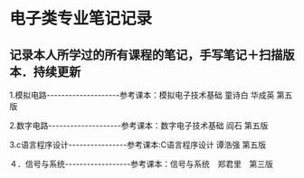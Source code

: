 # 电子类专业笔记记录

## 记录本人所学过的所有课程的笔记，手写笔记＋扫描版本．持续更新

1.模拟电路--------------------参考课本：模拟电子技术基础 童诗白 华成英 第五版

2.数字电路--------------------参考课本：数字电子技术基础 阎石 第五版

3.c语言程序设计----------------参考课本:C语言程序设计 谭浩强 第五版

４．信号与系统------------------参考课本：信号与系统　郑君里　第三版
